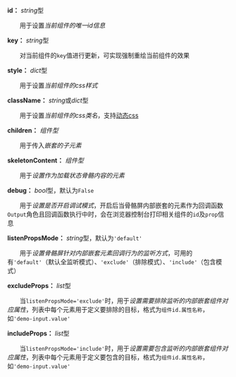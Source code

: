 **id：** *string*型

　　用于设置*当前组件的唯一id信息*

**key：** *string*型

　　对当前组件的`key`值进行更新，可实现强制重绘当前组件的效果

**style：** *dict*型

　　用于设置*当前组件的css样式*

**className：** *string*或*dict*型

　　用于设置*当前组件的css类名*，支持[动态css](/advanced-classname)

**children：** *组件型*

　　用于传入*嵌套的子元素*

**skeletonContent：** *组件型*

　　用于*设置作为加载状态骨骼内容的元素*

**debug：** *bool*型，默认为`False`

　　用于*设置是否开启调试模式*，开启后当骨骼屏内部嵌套的元素作为回调函数`Output`角色且回调函数执行中时，会在浏览器控制台打印相关组件的`id`及`prop`信息

**listenPropsMode：** *string*型，默认为`'default'`

　　用于*设置骨骼屏针对内部嵌套元素回调行为的监听方式*，可用的有`'default'`（默认全监听模式）、`'exclude'`（排除模式）、`'include'`（包含模式）

**excludeProps：** *list*型

　　当`listenPropsMode='exclude'`时，用于*设置需要排除监听的内部嵌套组件对应属性*，列表中每个元素用于定义要排除的目标，格式为`组件id.属性名称`，如`'demo-input.value'`

**includeProps：** *list*型

　　当`listenPropsMode='include'`时，用于*设置需要包含监听的内部嵌套组件对应属性*，列表中每个元素用于定义要包含的目标，格式为`组件id.属性名称`，如`'demo-input.value'`